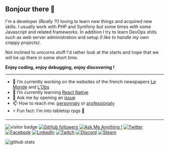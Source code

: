 ## **Bonjour** there 👋


I'm a developer *(Really ?!)* loving to learn new things and acquired new skills.
I usually work with PHP and Symfony but some times with some Javascript and related frameworks.
In addition I try to learn DevOps shits such as web server administration and setup *(I like to handle my own crappy projects)*.

Not inclined to unicorns stuff I'd rather look at the starts and hope that we will be up there in some short time.

**Enjoy coding, enjoy debugging, enjoy discovering !**

---

- 🔭 I’m currently working on the websites of the french newspapers [Le Monde](https://www.lemonde.fr/) and [L'Obs](https://www.nouvelobs.com/)
- 🌱 I’m currently learning [React Native](https://reactnative.dev/)
- 💬 Ask me by opening an [issue](https://github.com/senorihl/senorihl/issues/new?assignees=senorihl&labels=question&template=ask-me-anything.md&title=Ask%3A+)
- 📫 How to reach me: [personnaly](mailto:senorihl+github@gmail.com?subject=Hey%20there%20%F0%9F%91%8B%20I%27ve%20seen%20your%20bio%20on%20your%20GitHub%20profile%20and%20I%20would%20like%20to%20contact%20you%20%E2%9C%89%EF%B8%8F) or [professionaly](mailto:rrenaux+github@idobs.net?subject=Hey%20there%20%F0%9F%91%8B%20I%27ve%20seen%20your%20bio%20on%20your%20GitHub%20profile%20and%20I%20would%20like%20to%20contact%20you%20%E2%9C%89%EF%B8%8F)
- ⚡ Fun fact: I'm into tabletop rpgs 🎲

---

![visitor badge](https://visitor-badge.laobi.icu/badge?page_id=senorihl.senorihl)
[![GitHub followers](https://img.shields.io/github/followers/senorihl.svg?style=social&label=Follow&maxAge=2592000)](https://github.com/senorihl?tab=followers)
[![Ask Me Anything !](https://img.shields.io/badge/Ask%20me-anything-1abc9c.svg)](https://github.com/senorihl/senorihl/issues/new?assignees=senorihl&labels=question&template=ask-me-anything.md&title=Ask%3A+)
[![Twitter](https://img.shields.io/badge/twitter-@senorihl-1da1f2)](https://twitter.com/senorihl)
[![Facebook](https://img.shields.io/badge/facebook-senorihl-3b5998)](https://www.facebook.com/senorihl)
[![LinkedIn](https://img.shields.io/badge/linkedin-senorihl-0077b5)](https://www.linkedin.com/in/senorihl)
[![Twitch](https://img.shields.io/badge/twitch-senorihl-6441a5)](https://www.twitch.tv/senorihl)
[![Discord](https://img.shields.io/badge/discord-Senorihl%232031-7289da)](https://discord.com/channels/@me/366190769142366210)
[![Steam](https://img.shields.io/badge/steam-senorihl-00adee)](https://steamcommunity.com/id/senorihl)

![github stats](https://github-readme-stats.vercel.app/api?username=senorihl&count_private=true)

